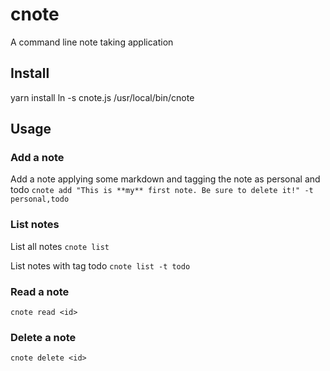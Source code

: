 # cnote
A command line note taking application

## Install
yarn install
ln -s cnote.js /usr/local/bin/cnote

## Usage
### Add a note
Add a note applying some markdown and tagging the note as personal and todo
`cnote add "This is **my** first note. Be sure to delete it!" -t personal,todo`

### List notes
List all notes
`cnote list`

List notes with tag todo
`cnote list -t todo`

### Read a note
`cnote read <id>`

### Delete a note
`cnote delete <id>`
